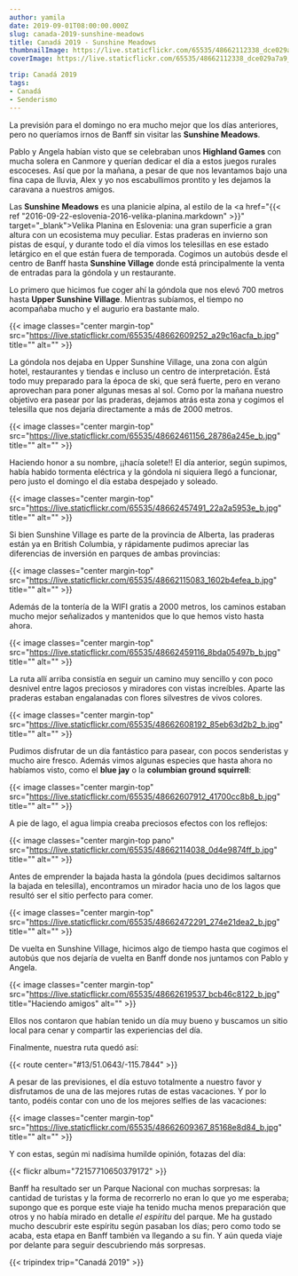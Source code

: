 ```yaml
---
author: yamila
date: 2019-09-01T08:00:00.000Z
slug: canada-2019-sunshine-meadows
title: Canadá 2019 - Sunshine Meadows
thumbnailImage: https://live.staticflickr.com/65535/48662112338_dce029a7a9_z.jpg
coverImage: https://live.staticflickr.com/65535/48662112338_dce029a7a9_b.jpg

trip: Canadá 2019
tags:
- Canadá
- Senderismo
---
```


La previsión para el domingo no era mucho mejor que los días anteriores, pero no queríamos irnos de Banff sin visitar las **Sunshine Meadows**.

<!--more-->

Pablo y Angela habían visto que se celebraban unos **Highland Games** con mucha solera en Canmore y querían dedicar el día a estos juegos rurales escoceses. Así que por la mañana, a pesar de que nos levantamos bajo una fina capa de lluvia, Alex y yo nos escabullimos prontito y les dejamos la caravana a nuestros amigos.

Las **Sunshine Meadows** es una planicie alpina, al estilo de la <a href="{{< ref "2016-09-22-eslovenia-2016-velika-planina.markdown" >}}" target="_blank">Velika Planina</a> en Eslovenia: una gran superficie a gran altura con un ecosistema muy peculiar. Estas praderas en invierno son pistas de esquí, y durante todo el día vimos los telesillas en ese estado letárgico en el que están fuera de temporada. Cogimos un autobús desde el centro de Banff hasta **Sunshine Village** donde está principalmente la venta de entradas para la góndola y un restaurante.

Lo primero que hicimos fue coger ahí la góndola que nos elevó 700 metros hasta **Upper Sunshine Village**. Mientras subíamos, el tiempo no acompañaba mucho y el augurio era bastante malo.

{{< image classes="center margin-top" src="https://live.staticflickr.com/65535/48662609252_a29c16acfa_b.jpg" title="" alt="" >}}

La góndola nos dejaba en Upper Sunshine Village, una zona con algún hotel, restaurantes y tiendas e incluso un centro de interpretación. Está todo muy preparado para la época de ski, que será fuerte, pero en verano aprovechan para poner algunas mesas al sol. Como por la mañana nuestro objetivo era pasear por las praderas, dejamos atrás esta zona y cogimos el telesilla que nos dejaría directamente a más de 2000 metros.

{{< image classes="center margin-top" src="https://live.staticflickr.com/65535/48662461156_28786a245e_b.jpg" title="" alt="" >}}

Haciendo honor a su nombre, ¡¡hacía solete!! El día anterior, según supimos, había habido tormenta eléctrica y la góndola ni siquiera llegó a funcionar, pero justo el domingo el día estaba despejado y soleado.

{{< image classes="center margin-top" src="https://live.staticflickr.com/65535/48662457491_22a2a5953e_b.jpg" title="" alt="" >}}

Si bien Sunshine Village es parte de la provincia de Alberta, las praderas están ya en British Columbia, y rápidamente pudimos apreciar las diferencias de inversión en parques de ambas provincias:

{{< image classes="center margin-top" src="https://live.staticflickr.com/65535/48662115083_1602b4efea_b.jpg" title="" alt="" >}}

Además de la tontería de la WIFI gratis a 2000 metros, los caminos estaban mucho mejor señalizados y mantenidos que lo que hemos visto hasta ahora.

{{< image classes="center margin-top" src="https://live.staticflickr.com/65535/48662459116_8bda05497b_b.jpg" title="" alt="" >}}

La ruta allí arriba consistía en seguir un camino muy sencillo y con poco desnivel entre lagos preciosos y miradores con vistas increíbles. Aparte las praderas estaban engalanadas con flores silvestres de vivos colores.

{{< image classes="center margin-top" src="https://live.staticflickr.com/65535/48662608192_85eb63d2b2_b.jpg" title="" alt="" >}}

Pudimos disfrutar de un día fantástico para pasear, con pocos senderistas y mucho aire fresco. Además vimos algunas especies que hasta ahora no habíamos visto, como el **blue jay** o la **columbian ground squirrell**:

{{< image classes="center margin-top" src="https://live.staticflickr.com/65535/48662607912_41700cc8b8_b.jpg" title="" alt="" >}}

A pie de lago, el agua limpia creaba preciosos efectos con los reflejos:

{{< image classes="center margin-top pano" src="https://live.staticflickr.com/65535/48662114038_0d4e9874ff_b.jpg" title="" alt="" >}}

Antes de emprender la bajada hasta la góndola (pues decidimos saltarnos la bajada en telesilla), encontramos un mirador hacia uno de los lagos que resultó ser el sitio perfecto para comer.

{{< image classes="center margin-top" src="https://live.staticflickr.com/65535/48662472291_274e21dea2_b.jpg" title="" alt="" >}}

De vuelta en Sunshine Village, hicimos algo de tiempo hasta que cogimos el autobús que nos dejaría de vuelta en Banff donde nos juntamos con Pablo y Angela.

{{< image classes="center margin-top" src="https://live.staticflickr.com/65535/48662619537_bcb46c8122_b.jpg" title="Haciendo amigos" alt="" >}}

Ellos nos contaron que habían tenido un día muy bueno y buscamos un sitio local para cenar y compartir las experiencias del día.

Finalmente, nuestra ruta quedó así:

{{< route center="#13/51.0643/-115.7844" >}}

A pesar de las previsiones, el día estuvo totalmente a nuestro favor y disfrutamos de una de las mejores rutas de estas vacaciones. Y por lo tanto, podéis contar con uno de los mejores selfies de las vacaciones:

{{< image classes="center margin-top" src="https://live.staticflickr.com/65535/48662609367_85168e8d84_b.jpg" title="" alt="" >}}

Y con estas, según mi nadísima humilde opinión, fotazas del día:

{{< flickr album="72157710650379172" >}}

Banff ha resultado ser un Parque Nacional con muchas sorpresas: la cantidad de turistas y la forma de recorrerlo no eran lo que yo me esperaba; supongo que es porque este viaje ha tenido mucha menos preparación que otros y no había mirado en detalle *el espíritu* del parque. Me ha gustado mucho descubrir este espíritu según pasaban los días; pero como todo se acaba, esta etapa en Banff también va llegando a su fin. Y aún queda viaje por delante para seguir descubriendo más sorpresas.

{{< tripindex trip="Canadá 2019" >}}
